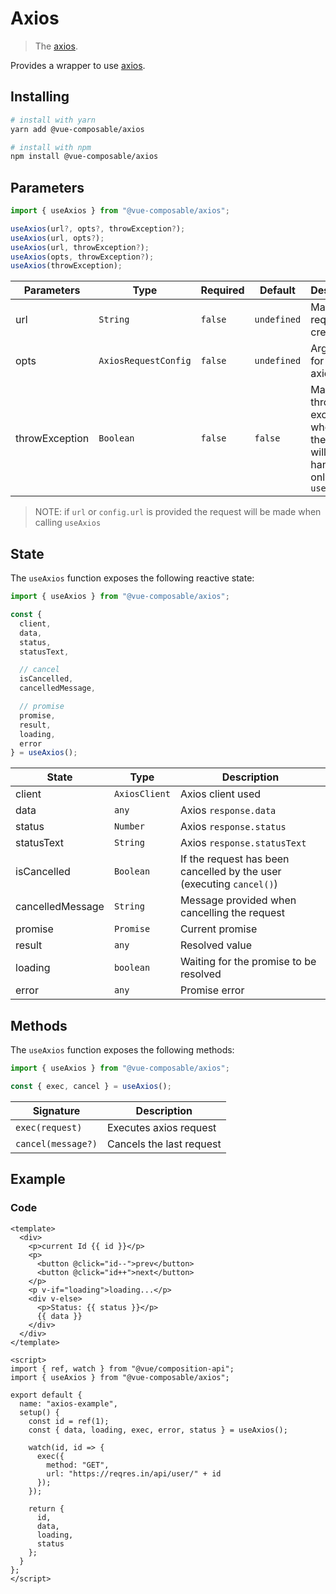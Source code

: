 # Axios

> The [axios](https://github.com/axios/axios).

Provides a wrapper to use [axios](https://github.com/axios/axios).

## Installing

```bash
# install with yarn
yarn add @vue-composable/axios

# install with npm
npm install @vue-composable/axios
```

## Parameters

```js
import { useAxios } from "@vue-composable/axios";

useAxios(url?, opts?, throwException?);
useAxios(url, opts?);
useAxios(url, throwException?);
useAxios(opts, throwException?);
useAxios(throwException);

```

| Parameters     | Type                 | Required | Default     | Description                                                                                    |
| -------------- | -------------------- | -------- | ----------- | ---------------------------------------------------------------------------------------------- |
| url            | `String`             | `false`  | `undefined` | Makes a request at creation                                                                    |
| opts           | `AxiosRequestConfig` | `false`  | `undefined` | Arguments for axios.client                                                                     |
| throwException | `Boolean`            | `false`  | `false`     | Makes `exec` throw exceptions, when `false` the error will be handled only by the `usePromise` |

> NOTE: if `url` or `config.url` is provided the request will be made when calling `useAxios`

## State

The `useAxios` function exposes the following reactive state:

```js
import { useAxios } from "@vue-composable/axios";

const {
  client,
  data,
  status,
  statusText,

  // cancel
  isCancelled,
  cancelledMessage,

  // promise
  promise,
  result,
  loading,
  error
} = useAxios();
```

| State            | Type          | Description                                                          |
| ---------------- | ------------- | -------------------------------------------------------------------- |
| client           | `AxiosClient` | Axios client used                                                    |
| data             | `any`         | Axios `response.data`                                                |
| status           | `Number`      | Axios `response.status`                                              |
| statusText       | `String`      | Axios `response.statusText`                                          |
| isCancelled      | `Boolean`     | If the request has been cancelled by the user (executing `cancel()`) |
| cancelledMessage | `String`      | Message provided when cancelling the request                         |
| promise          | `Promise`     | Current promise                                                      |
| result           | `any`         | Resolved value                                                       |
| loading          | `boolean`     | Waiting for the promise to be resolved                               |
| error            | `any`         | Promise error                                                        |

## Methods

The `useAxios` function exposes the following methods:

```js
import { useAxios } from "@vue-composable/axios";

const { exec, cancel } = useAxios();
```

| Signature          | Description              |
| ------------------ | ------------------------ |
| `exec(request)`    | Executes axios request   |
| `cancel(message?)` | Cancels the last request |

## Example

<ClientOnly>
<axios-example/>
</ClientOnly>

### Code

```vue
<template>
  <div>
    <p>current Id {{ id }}</p>
    <p>
      <button @click="id--">prev</button>
      <button @click="id++">next</button>
    </p>
    <p v-if="loading">loading...</p>
    <div v-else>
      <p>Status: {{ status }}</p>
      {{ data }}
    </div>
  </div>
</template>

<script>
import { ref, watch } from "@vue/composition-api";
import { useAxios } from "@vue-composable/axios";

export default {
  name: "axios-example",
  setup() {
    const id = ref(1);
    const { data, loading, exec, error, status } = useAxios();

    watch(id, id => {
      exec({
        method: "GET",
        url: "https://reqres.in/api/user/" + id
      });
    });

    return {
      id,
      data,
      loading,
      status
    };
  }
};
</script>
```
